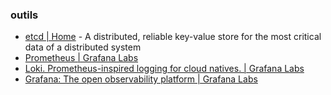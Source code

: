 

### outils

- [etcd | Home](https://etcd.io/) - A distributed, reliable key-value store for the most critical data of a distributed system
- [Prometheus | Grafana Labs](https://grafana.com/oss/prometheus/)
- [Loki. Prometheus-inspired logging for cloud natives. | Grafana Labs](https://grafana.com/oss/loki#about)
- [Grafana: The open observability platform | Grafana Labs](https://grafana.com/)